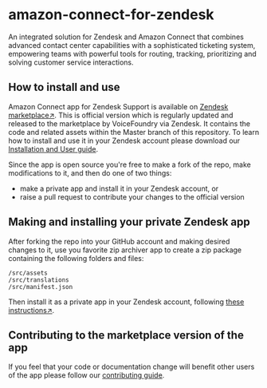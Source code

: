 # amazon-connect-for-zendesk
An integrated solution for Zendesk and Amazon Connect that combines advanced contact center capabilities with a sophisticated ticketing system, empowering teams with powerful tools for routing, tracking, prioritizing and solving customer service interactions.
## How to install and use
Amazon Connect app for Zendesk Support is available on [Zendesk marketplace↗](https://www.zendesk.com/apps/support/amazon-connect/). This is official version which is regularly updated and released to the marketplace by VoiceFoundry via Zendesk. It contains the code and related assets within the Master branch of this repository. To learn how to install and use it in your Zendesk account please download our [Installation and User guide](docs/Amazon%20Connect%20App%20for%20Zendesk%20v2.1.2%20-%20Installation%20and%20User%20Guide.pdf).

Since the app is open source you're free to make a fork of the repo, make modifications to it, and then do one of two things:
- make a private app and install it in your Zendesk account, or
- raise a pull request to contribute your changes to the official version
## Making and installing your private Zendesk app
After forking the repo into your GitHub account and making desired changes to it, use you favorite zip archiver app to create a zip package containing the following folders and files:
```
/src/assets
/src/translations
/src/manifest.json
```
Then install it as a private app in your Zendesk account, following [these instructions↗](https://support.zendesk.com/hc/en-us/articles/203662486-Managing-your-installed-apps#topic_x3y_r22_r5).
## Contributing to the marketplace version of the app
If you feel that your code or documentation change will benefit other users of the app please follow our [contributing guide](CONTRIBUTING.md).
